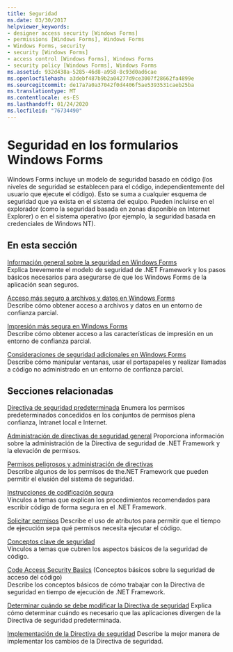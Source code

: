 ```yaml
---
title: Seguridad
ms.date: 03/30/2017
helpviewer_keywords:
- designer access security [Windows Forms]
- permissions [Windows Forms], Windows Forms
- Windows Forms, security
- security [Windows Forms]
- access control [Windows Forms], Windows Forms
- security policy [Windows Forms], Windows Forms
ms.assetid: 932d438a-5285-46d8-a958-8c93d0ad6cae
ms.openlocfilehash: a3debf487b9b2a04277d9ce3007f28662fa4899e
ms.sourcegitcommit: de17a7a0a37042f0d4406f5ae5393531caeb25ba
ms.translationtype: MT
ms.contentlocale: es-ES
ms.lasthandoff: 01/24/2020
ms.locfileid: "76734490"
---
```

# <a name="windows-forms-security"></a>Seguridad en los formularios Windows Forms
Windows Forms incluye un modelo de seguridad basado en código (los niveles de seguridad se establecen para el código, independientemente del usuario que ejecute el código). Esto se suma a cualquier esquema de seguridad que ya exista en el sistema del equipo. Pueden incluirse en el explorador (como la seguridad basada en zonas disponible en Internet Explorer) o en el sistema operativo (por ejemplo, la seguridad basada en credenciales de Windows NT).  
  
## <a name="in-this-section"></a>En esta sección  
 [Información general sobre la seguridad en Windows Forms](security-in-windows-forms-overview.md)  
 Explica brevemente el modelo de seguridad de .NET Framework y los pasos básicos necesarios para asegurarse de que los Windows Forms de la aplicación sean seguros.  
  
 [Acceso más seguro a archivos y datos en Windows Forms](more-secure-file-and-data-access-in-windows-forms.md)  
 Describe cómo obtener acceso a archivos y datos en un entorno de confianza parcial.  
  
 [Impresión más segura en Windows Forms](more-secure-printing-in-windows-forms.md)  
 Describe cómo obtener acceso a las características de impresión en un entorno de confianza parcial.  
  
 [Consideraciones de seguridad adicionales en Windows Forms](additional-security-considerations-in-windows-forms.md)  
 Describe cómo manipular ventanas, usar el portapapeles y realizar llamadas a código no administrado en un entorno de confianza parcial.  
  
## <a name="related-sections"></a>Secciones relacionadas  
 [Directiva de seguridad predeterminada](https://docs.microsoft.com/previous-versions/dotnet/netframework-4.0/03kwzyfc(v=vs.100))  
 Enumera los permisos predeterminados concedidos en los conjuntos de permisos plena confianza, Intranet local e Internet.  
  
 [Administración de directivas de seguridad general](https://docs.microsoft.com/previous-versions/dotnet/netframework-4.0/ed5htz45(v=vs.100))  
 Proporciona información sobre la administración de la Directiva de seguridad de .NET Framework y la elevación de permisos.  
  
 [Permisos peligrosos y administración de directivas](../misc/dangerous-permissions-and-policy-administration.md)  
 Describe algunos de los permisos de the.NET Framework que pueden permitir el elusión del sistema de seguridad.  
  
 [Instrucciones de codificación segura](../../standard/security/secure-coding-guidelines.md)  
 Vínculos a temas que explican los procedimientos recomendados para escribir código de forma segura en el .NET Framework.  
  
 [Solicitar permisos](https://docs.microsoft.com/previous-versions/dotnet/netframework-4.0/yd267cce(v=vs.100))  
 Describe el uso de atributos para permitir que el tiempo de ejecución sepa qué permisos necesita ejecutar el código.  
  
 [Conceptos clave de seguridad](../../standard/security/key-security-concepts.md)  
 Vínculos a temas que cubren los aspectos básicos de la seguridad de código.  
  
 [Code Access Security Basics](../misc/code-access-security-basics.md) (Conceptos básicos sobre la seguridad de acceso del código)  
 Describe los conceptos básicos de cómo trabajar con la Directiva de seguridad en tiempo de ejecución de .NET Framework.  
  
 [Determinar cuándo se debe modificar la Directiva de seguridad](https://docs.microsoft.com/previous-versions/dotnet/netframework-4.0/xky659fc(v=vs.100))  
 Explica cómo determinar cuándo es necesario que las aplicaciones divergen de la Directiva de seguridad predeterminada.  
  
 [Implementación de la Directiva de seguridad](https://docs.microsoft.com/previous-versions/dotnet/netframework-4.0/13wcxx6y(v=vs.100))  
 Describe la mejor manera de implementar los cambios de la Directiva de seguridad.
